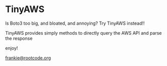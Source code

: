# TinyAWS

Is Boto3 too big, and bloated, and annoying?  Try TinyAWS instead!!

TinyAWS provides simply methods to directly query the AWS API and parse the response

enjoy!
 
frankie@rootcode.org
